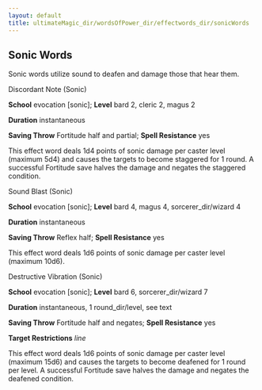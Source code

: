 ```yaml
---
layout: default
title: ultimateMagic_dir/wordsOfPower_dir/effectwords_dir/sonicWords
---
```

## Sonic Words

Sonic words utilize sound to deafen and damage those that hear them.

Discordant Note (Sonic)

**School** evocation [sonic]; **Level** bard 2, cleric 2, magus 2

**Duration** instantaneous

**Saving Throw** Fortitude half and partial; **Spell Resistance** yes

This effect word deals 1d4 points of sonic damage per caster level (maximum 5d4) and causes the targets to become staggered for 1 round. A successful Fortitude save halves the damage and negates the staggered condition.

Sound Blast (Sonic)

**School** evocation [sonic]; **Level** bard 4, magus 4, sorcerer_dir/wizard 4

**Duration** instantaneous

**Saving Throw** Reflex half; **Spell Resistance** yes

This effect word deals 1d6 points of sonic damage per caster level (maximum 10d6).

Destructive Vibration (Sonic)

**School** evocation [sonic]; **Level** bard 6, sorcerer_dir/wizard 7

**Duration** instantaneous, 1 round_dir/level, see text

**Saving Throw** Fortitude half and negates; **Spell Resistance** yes

**Target Restrictions** _line_

This effect word deals 1d6 points of sonic damage per caster level (maximum 15d6) and causes the targets to become deafened for 1 round per level. A successful Fortitude save halves the damage and negates the deafened condition.

